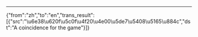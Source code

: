 ---
{"from":"zh","to":"en","trans_result":[{"src":"\u6e38\u620f\u5c0f\u4f20\u4e00\u5de7\u5408\u5165\u884c","dst":"A coincidence for the game"}]}